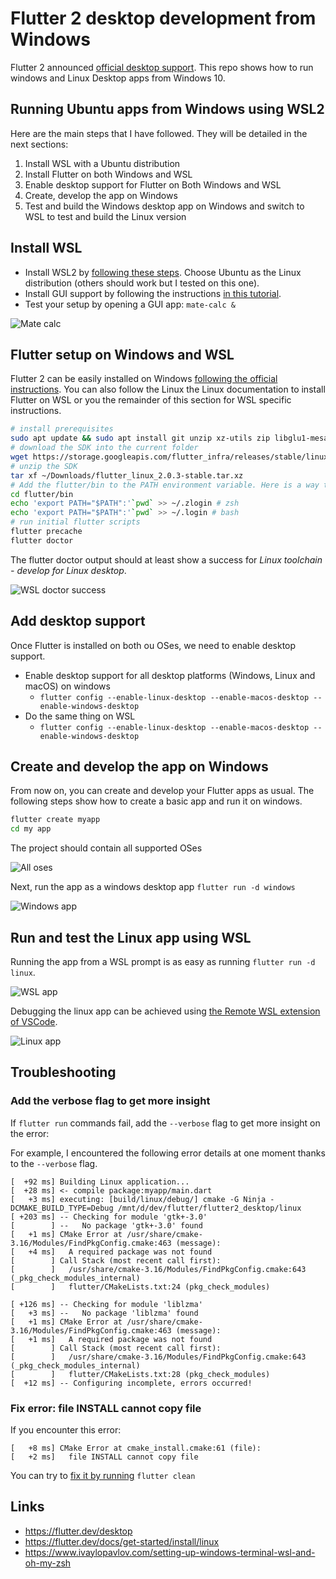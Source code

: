 # Flutter 2 desktop development from Windows

Flutter 2 announced [official desktop support](https://medium.com/flutter/whats-new-in-flutter-2-0-fe8e95ecc65). This repo shows how to run windows and Linux Desktop apps from Windows 10.

## Running Ubuntu apps from Windows using WSL2

Here are the main steps that I have followed. They will be detailed in the next sections:

1. Install WSL with a Ubuntu distribution
2. Install Flutter on both Windows and WSL
3. Enable desktop support for Flutter on Both Windows and WSL
4. Create, develop the app on Windows
5. Test and build the Windows desktop app on Windows and switch to WSL to test and build the Linux version

## Install WSL

- Install WSL2 by [following these steps](https://docs.microsoft.com/fr-fr/windows/wsl/install-win10). Choose Ubuntu as the Linux distribution (others should work but I tested on this one).
- Install GUI support by following the instructions [in this tutorial](https://medium.com/@japheth.yates/the-complete-wsl2-gui-setup-2582828f4577).
- Test your setup by opening a GUI app: `mate-calc &`

![Mate calc](./readme_assets/wsl-mate-calc.png)

## Flutter setup on Windows and WSL

Flutter 2 can be easily installed on Windows [following the official instructions](https://flutter.dev/docs/get-started/install). You can also follow the Linux the Linux documentation to install Flutter on WSL or you the remainder of this section for WSL specific instructions.

```sh
# install prerequisites
sudo apt update && sudo apt install git unzip xz-utils zip libglu1-mesa ninja-build libgtk-3-dev build-essential clang cmake ninja-build pkg-config -y
# download the SDK into the current folder
wget https://storage.googleapis.com/flutter_infra/releases/stable/linux/flutter_linux_2.0.3-stable.tar.xz
# unzip the SDK
tar xf ~/Downloads/flutter_linux_2.0.3-stable.tar.xz
# Add the flutter/bin to the PATH environment variable. Here is a way that should do it:
cd flutter/bin
echo 'export PATH="$PATH":'`pwd` >> ~/.zlogin # zsh
echo 'export PATH="$PATH":'`pwd` >> ~/.login # bash
# run initial flutter scripts
flutter precache
flutter doctor
```

The flutter doctor output should at least show a success for *Linux toolchain - develop for Linux desktop*.

![WSL doctor success](./readme_assets/wsl-flutter-doctor.png)

## Add desktop support

Once Flutter is installed on both ou OSes, we need to enable desktop support.

- Enable desktop support for all desktop platforms (Windows, Linux and macOS) on windows
  - `flutter config --enable-linux-desktop --enable-macos-desktop --enable-windows-desktop`
- Do the same thing on WSL
  - `flutter config --enable-linux-desktop --enable-macos-desktop --enable-windows-desktop`

## Create and develop the app on Windows

From now on, you can create and develop your Flutter apps as usual. The following steps show how to create a basic app and run it on windows.

```sh
flutter create myapp
cd my app
```

The project should contain all supported OSes 

![All oses](./readme_assets/flutter-all-oses.png)

Next, run the app as a windows desktop app `flutter run -d windows`

![Windows app](./readme_assets/windows-app.png)

## Run and test the Linux app using WSL

Running the app from a WSL prompt is as easy as running `flutter run -d linux`.

![WSL app](./readme_assets/wsl-app.png)

Debugging the linux app can be achieved using [the Remote WSL extension of VSCode](https://marketplace.visualstudio.com/items?itemName=ms-vscode-remote.remote-wsl).

![Linux app](./readme_assets/wsl-debug-linux.png)

## Troubleshooting

### Add the verbose flag to get more insight

If `flutter run` commands fail, add the `--verbose` flag to get more insight on the error: 

For example, I encountered the following error details at one moment thanks to the `--verbose` flag.

```log
[  +92 ms] Building Linux application...
[  +28 ms] <- compile package:myapp/main.dart
[   +3 ms] executing: [build/linux/debug/] cmake -G Ninja -DCMAKE_BUILD_TYPE=Debug /mnt/d/dev/flutter/flutter2_desktop/linux
[ +203 ms] -- Checking for module 'gtk+-3.0'
[        ] --   No package 'gtk+-3.0' found
[   +1 ms] CMake Error at /usr/share/cmake-3.16/Modules/FindPkgConfig.cmake:463 (message):
[   +4 ms]   A required package was not found
[        ] Call Stack (most recent call first):
[        ]   /usr/share/cmake-3.16/Modules/FindPkgConfig.cmake:643 (_pkg_check_modules_internal)
[        ]   flutter/CMakeLists.txt:24 (pkg_check_modules)
```

```log
[ +126 ms] -- Checking for module 'liblzma'
[   +3 ms] --   No package 'liblzma' found
[   +1 ms] CMake Error at /usr/share/cmake-3.16/Modules/FindPkgConfig.cmake:463 (message):
[   +1 ms]   A required package was not found
[        ] Call Stack (most recent call first):
[        ]   /usr/share/cmake-3.16/Modules/FindPkgConfig.cmake:643 (_pkg_check_modules_internal)
[        ]   flutter/CMakeLists.txt:28 (pkg_check_modules)
[  +12 ms] -- Configuring incomplete, errors occurred!
```

### Fix error: file INSTALL cannot copy file

If you encounter this error:

```log
[   +8 ms] CMake Error at cmake_install.cmake:61 (file):
[   +2 ms]   file INSTALL cannot copy file
```

You can try to [fix it by running](https://github.com/flutter/flutter/issues/59890#issuecomment-646885377) `flutter clean`

## Links

- https://flutter.dev/desktop
- https://flutter.dev/docs/get-started/install/linux
- https://www.ivaylopavlov.com/setting-up-windows-terminal-wsl-and-oh-my-zsh